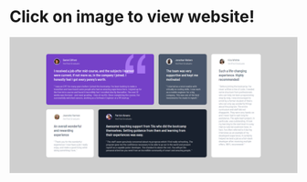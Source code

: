 <h1>Click on image to view website!</h1>
<a href="https://lifeguard1.github.io/frontendmentor-testimonials-grid/"><img src="images/Screenshot 2024-06-03 150702.png"></a>
